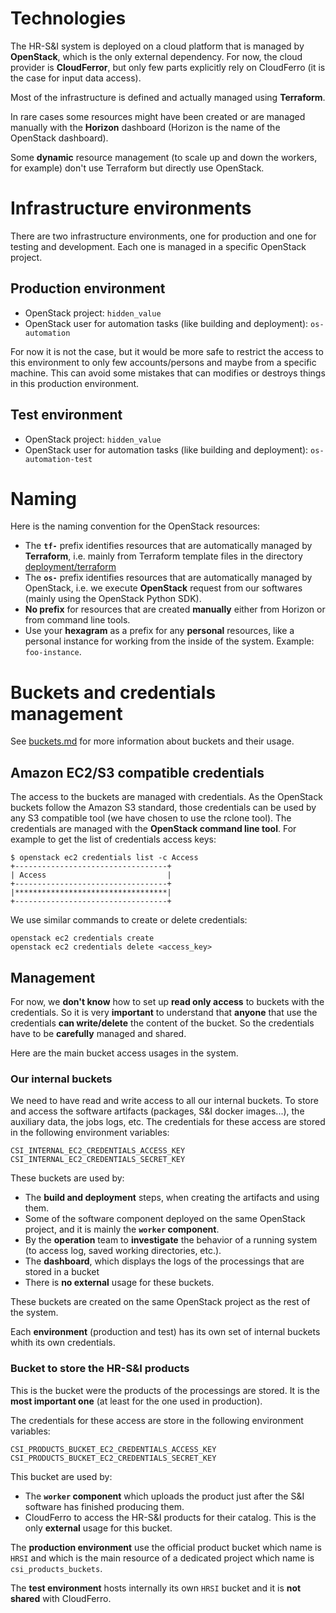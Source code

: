 # Technologies

The HR-S&I system is deployed on a cloud platform that is managed by
**OpenStack**, which is the only external dependency. For now, the cloud
provider is **CloudFerror**, but only few parts explicitly rely on CloudFerro
(it is the case for input data access).

Most of the infrastructure is defined and actually managed using **Terraform**.

In rare cases some resources might have been created or are managed manually
with the **Horizon** dashboard (Horizon is the name of the OpenStack dashboard).

Some **dynamic** resource management (to scale up and down the workers, for
example) don't use Terraform but directly use OpenStack.

# Infrastructure environments

There are two infrastructure environments, one for production and one for
testing and development. Each one is managed in a specific OpenStack project.

## Production environment

* OpenStack project: `hidden_value`
* OpenStack user for automation tasks (like building and deployment):
  `os-automation`

For now it is not the case, but it would be more safe to restrict the access to
this environment to only few accounts/persons and maybe from a specific machine.
This can avoid some mistakes that can modifies or destroys things in this
production environment.

## Test environment

* OpenStack project: `hidden_value`
* OpenStack user for automation tasks (like building and deployment):
  `os-automation-test`

# Naming

Here is the naming convention for the OpenStack resources:

* The **`tf-`** prefix identifies resources that are automatically managed by
  **Terraform**, i.e. mainly from Terraform template files in the directory
  [deployment/terraform](../deployment/terraform)
* The **`os-`** prefix identifies resources that are automatically managed by
  OpenStack, i.e. we execute **OpenStack** request from our softwares (mainly
  using the OpenStack Python SDK).
* **No prefix** for resources that are created **manually** either from Horizon
  or from command line tools.
* Use your **hexagram** as a prefix for any **personal** resources, like a
  personal instance for working from the inside of the system. Example:
  `foo-instance`.

# Buckets and credentials management

See [buckets.md](buckets.md) for more information about buckets and their usage.

## Amazon EC2/S3 compatible credentials

The access to the buckets are managed with credentials. As the OpenStack buckets
follow the Amazon S3 standard, those credentials can be used by any S3
compatible tool (we have chosen to use the rclone tool). The credentials are
managed with the **OpenStack command line tool**. For example to get the list of
credentials access keys:

```shell
$ openstack ec2 credentials list -c Access
+----------------------------------+
| Access                           |
+----------------------------------+
|**********************************|
+----------------------------------+
```

We use similar commands to create or delete credentials:

```shell
openstack ec2 credentials create
openstack ec2 credentials delete <access_key>
```

## Management

For now, we **don't know** how to set up **read only access** to buckets with
the credentials. So it is very **important** to understand that **anyone** that
use the credentials **can write/delete** the content of the bucket. So the
credentials have to be **carefully** managed and shared.

Here are the main bucket access usages in the system.

### Our internal buckets

We need to have read and write access to all our internal buckets. To store and
access the software artifacts (packages, S&I docker images...), the auxiliary
data, the jobs logs, etc. The credentials for these access are stored in the
following environment variables:

```shell
CSI_INTERNAL_EC2_CREDENTIALS_ACCESS_KEY
CSI_INTERNAL_EC2_CREDENTIALS_SECRET_KEY
```

These buckets are used by:

* The **build and deployment** steps, when creating the artifacts and using
  them.
* Some of the software component deployed on the same OpenStack project, and it
  is mainly the **`worker` component**.
* By the **operation** team to **investigate** the behavior of a running system
  (to access log, saved working directories, etc.).
* The **dashboard**, which displays the logs of the processings that are stored
  in a bucket
* There is **no external** usage for these buckets.

These buckets are created on the same OpenStack project as the rest of the
system.

Each **environment** (production and test) has its own set of internal buckets
whith its own credentials.

### Bucket to store the HR-S&I products

This is the bucket were the products of the processings are stored. It is the
**most important one** (at least for the one used in production).

The credentials for these access are store in the following environment
variables:

```shell
CSI_PRODUCTS_BUCKET_EC2_CREDENTIALS_ACCESS_KEY
CSI_PRODUCTS_BUCKET_EC2_CREDENTIALS_SECRET_KEY
```

This bucket are used by:

* The **`worker` component** which uploads the product just after the S&I
  software has finished producing them.
* CloudFerro to access the HR-S&I products for their catalog. This is the only
  **external** usage for this bucket.

The **production environment** use the official product bucket which name is
`HRSI` and which is the main resource of a dedicated project which name is
`csi_products_buckets`.

The **test environment** hosts internally its own `HRSI` bucket and it is **not
shared** with CloudFerro.

